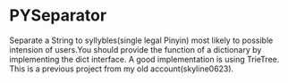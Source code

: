 PYSeparator
=========================================
Separate a String to syllybles(single legal Pinyin) most  likely to possible intension of users.You should provide the function of a dictionary by implementing the dict interface. A good implementation is using TrieTree.    
This is a previous project from my old account(skyline0623).

